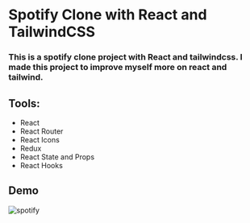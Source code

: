 # Spotify Clone with React and TailwindCSS 
### This is a spotify clone project with React and tailwindcss. I made this project to improve myself more on react and tailwind.
## Tools:
- React
- React Router
- React Icons
- Redux
- React State and Props
- React Hooks
## Demo
![spotify](https://user-images.githubusercontent.com/106542921/220299165-9e98d271-d0a7-46b2-b1b6-db281caab22d.png)
